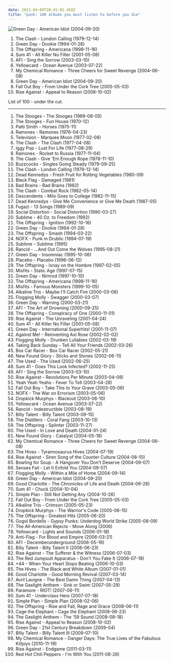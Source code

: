 ```yaml
---
date: 2021-04-09T20:41:01.458Z
title: "punk: 100 albums you must listen to before you die"
---
```

![Green Day - American Idiot (2004-09-20)](http://coverartarchive.org/release/111fa0e4-567f-4b5f-a206-78f5e01de265/4783126212-500.jpg "Green Day - American Idiot (2004-09-20)")
<ol class="albums">
<li data-cover="http://coverartarchive.org/release/75b17f23-8ad1-3df2-9c7c-cae03b2b8eb4/5052272781-500.jpg" data-tags="punk, punk rock" role="button">The Clash - London Calling (1979-12-14)</li>
<li data-cover="https://img.discogs.com/FQAFxI3rrJZOiQQ1c37mdpHVy_Y=/fit-in/500x500/filters:strip_icc():format(jpeg):mode_rgb():quality(90)/discogs-images/R-8984704-1472761513-5434.jpeg.jpg" data-tags="punk rock, punk" role="button">Green Day - Dookie (1994-01-28)</li>
<li data-cover="https://img.discogs.com/3o1zjXOPqihX0JWHkW--NG6NyBI=/fit-in/225x224/filters:strip_icc():format(jpeg):mode_rgb():quality(90)/discogs-images/R-5177447-1386619301-3824.jpeg.jpg" data-tags="punk rock" role="button">The Offspring - Americana (1998-11-16)</li>
<li data-cover="http://coverartarchive.org/release/6a7d6779-7337-4ae4-90ab-0c5f4f1bb26e/10159748633-500.jpg" data-tags="punk rock, punk" role="button">Sum 41 - All Killer No Filler (2001-05-08)</li>
<li data-cover="https://img.discogs.com/DmrGqQLFUrLoC-xhHEnLUml8Ldk=/fit-in/600x640/filters:strip_icc():format(jpeg):mode_rgb():quality(90)/discogs-images/R-2811694-1604423801-9427.jpeg.jpg" data-tags="punk rock, punk, alternative rock" role="button">AFI - Sing the Sorrow (2003-03-10)</li>
<li data-cover="https://img.discogs.com/jCDFsFc5A4EexPTBIhz_IhkuNSU=/fit-in/600x450/filters:strip_icc():format(jpeg):mode_rgb():quality(90)/discogs-images/R-3210100-1511845527-5848.jpeg.jpg" data-tags="rock, pop punk, yellowcard" role="button">Yellowcard - Ocean Avenue (2003-07-22)</li>
<li data-cover="http://coverartarchive.org/release/9108adbb-b065-408b-9f59-c1af1f4a241a/11144521161-500.jpg" data-tags="rock, emo, alternative" role="button">My Chemical Romance - Three Cheers for Sweet Revenge (2004-06-08)</li>
<li data-cover="http://coverartarchive.org/release/111fa0e4-567f-4b5f-a206-78f5e01de265/4783126212-500.jpg" data-tags="punk rock, punk, rock" role="button">Green Day - American Idiot (2004-09-20)</li>
<li data-cover="http://coverartarchive.org/release/876e5c90-4dfa-3b2c-aa9e-37c8c94a23b8/1236750855-500.jpg" data-tags="rock, pop punk" role="button">Fall Out Boy - From Under the Cork Tree (2005-05-03)</li>
<li data-cover="https://img.discogs.com/zwNtYfERtsVm4UQdHh_Rbk850Io=/fit-in/385x379/filters:strip_icc():format(jpeg):mode_rgb():quality(90)/discogs-images/R-1690774-1337043295-1654.jpeg.jpg" data-tags="punk rock, melodic hardcore" role="button">Rise Against - Appeal to Reason (2008-10-02)</li>
</ol>
List of 100 - under the cut.
<!-- more -->

_________________

<ol class="albums">
<li data-cover="http://coverartarchive.org/release/9259cb58-e233-4162-acb1-e739ff102568/1487674182-500.jpg" data-tags="garage rock" role="button">
The Stooges - The Stooges (1969-08-05)
</li>
<li data-cover="https://img.discogs.com/B_XQsc3AzhCIkH9DWzEyhbBZ0V4=/fit-in/600x594/filters:strip_icc():format(jpeg):mode_rgb():quality(90)/discogs-images/R-379038-1224357901.jpeg.jpg" data-tags="proto-punk, garage rock, 70s" role="button">
The Stooges - Fun House (1970-12)
</li>
<li data-cover="http://coverartarchive.org/release/68a6756e-1c96-4590-9cbf-aa07696cba5e/3714201314-500.jpg" data-tags="rock, punk, 70s" role="button">
Patti Smith - Horses (1975-11)
</li>
<li data-cover="http://coverartarchive.org/release/aab3e6a1-3bf2-4c26-86ab-b496904d0128/9260401939-500.jpg" data-tags="punk, punk rock" role="button">
Ramones - Ramones (1976-04-23)
</li>
<li data-cover="http://coverartarchive.org/release/5fb363d1-3bee-44ce-acfc-43fdb0d7c4aa/2761546755-500.jpg" data-tags="post-punk, 70s" role="button">
Television - Marquee Moon (1977-02-08)
</li>
<li data-cover="https://img.discogs.com/9G4j9wU_FX-kUyU2ZmNpSJE-kSg=/fit-in/600x768/filters:strip_icc():format(jpeg):mode_rgb():quality(90)/discogs-images/R-624192-1537987523-4947.jpeg.jpg" data-tags="punk" role="button">
The Clash - The Clash (1977-04-08)
</li>
<li data-cover="http://coverartarchive.org/release/e2cb1fb9-7117-4dae-9b40-9e5480301b9e/1499761435-500.jpg" data-tags="rock, 70s, punk rock" role="button">
Iggy Pop - Lust For Life (1977-08-29)
</li>
<li data-cover="http://coverartarchive.org/release/1d872607-3392-3f15-9f42-24fc03722288/2571021191-500.jpg" data-tags="punk rock, punk" role="button">
Ramones - Rocket to Russia (1977-11-04)
</li>
<li data-cover="http://coverartarchive.org/release/5be001e7-f75e-344c-8973-8c5fb1753caf/24745440384-500.jpg" data-tags="punk" role="button">
The Clash - Give 'Em Enough Rope (1978-11-10)
</li>
<li data-cover="http://coverartarchive.org/release/85cea2de-0bfe-3c30-9969-2e6afdb972f8/26893576823-500.jpg" data-tags="punk" role="button">
Buzzcocks - Singles Going Steady (1979-09-25)
</li>
<li data-cover="http://coverartarchive.org/release/75b17f23-8ad1-3df2-9c7c-cae03b2b8eb4/5052272781-500.jpg" data-tags="punk, punk rock" role="button">
The Clash - London Calling (1979-12-14)
</li>
<li data-cover="http://coverartarchive.org/release/33d6956e-3fb0-3a6b-8a47-cc2f3be2b183/20681910422-500.jpg" data-tags="punk" role="button">
Dead Kennedys - Fresh Fruit for Rotting Vegetables (1980-09)
</li>
<li data-cover="https://img.discogs.com/LgRzGhl2sJWpNjaoh6QHpmoQ8W8=/fit-in/600x860/filters:strip_icc():format(jpeg):mode_rgb():quality(90)/discogs-images/R-11132401-1510451454-4241.jpeg.jpg" data-tags="hardcore punk, punk, hardcore" role="button">
Black Flag - Damaged (1981)
</li>
<li data-cover="https://img.discogs.com/VMdolon7uKsIEO_Xu19HgAsoHpo=/fit-in/600x587/filters:strip_icc():format(jpeg):mode_rgb():quality(90)/discogs-images/R-5235304-1569775281-1713.jpeg.jpg" data-tags="hardcore punk, punk" role="button">
Bad Brains - Bad Brains (1982)
</li>
<li data-cover="http://coverartarchive.org/release/912e77ed-015a-33cc-b6c0-fed80d9de0b7/13029912226-500.jpg" data-tags="punk" role="button">
The Clash - Combat Rock (1982-05-14)
</li>
<li data-cover="http://coverartarchive.org/release/a5c4aa9d-b58e-3d37-b1bd-6ceb6e825156/21129363908-500.jpg" data-tags="punk rock, hardcore punk, punk" role="button">
Descendents - Milo Goes to College (1982-11-15)
</li>
<li data-cover="http://coverartarchive.org/release/90d3fdc2-70e1-437c-ae56-0e97314ff684/21652369834-500.jpg" data-tags="punk" role="button">
Dead Kennedys - Give Me Convenience or Give Me Death (1987-05)
</li>
<li data-cover="http://coverartarchive.org/release/6f426cdf-6f8c-305f-92a3-4d9b551d8f31/9199906189-500.jpg" data-tags="post-hardcore, punk" role="button">
Fugazi - 13 Songs (1989-09)
</li>
<li data-cover="http://coverartarchive.org/release/c2dab6ed-1a4e-49a6-9abc-6be95c03dbda/4804372334-500.jpg" data-tags="punk, punk rock" role="button">
Social Distortion - Social Distortion (1990-03-27)
</li>
<li data-cover="https://img.discogs.com/W3eZVU8t-xs-vnAnxPNb66ZCsxE=/fit-in/439x423/filters:strip_icc():format(jpeg):mode_rgb():quality(90)/discogs-images/R-586476-1287610524.gif.jpg" data-tags="ska, rock" role="button">
Sublime - 40 Oz. to Freedom (1992)
</li>
<li data-cover="http://coverartarchive.org/release/da173a7b-ba7a-4958-86d4-70d229217cd9/21926789326-500.jpg" data-tags="punk rock" role="button">
The Offspring - Ignition (1992-10-16)
</li>
<li data-cover="https://img.discogs.com/FQAFxI3rrJZOiQQ1c37mdpHVy_Y=/fit-in/500x500/filters:strip_icc():format(jpeg):mode_rgb():quality(90)/discogs-images/R-8984704-1472761513-5434.jpeg.jpg" data-tags="punk rock, punk" role="button">
Green Day - Dookie (1994-01-28)
</li>
<li data-cover="https://img.discogs.com/G10f0vfWTuqHmrI8mBKghB3JA0E=/fit-in/400x640/filters:strip_icc():format(jpeg):mode_rgb():quality(90)/discogs-images/R-5750928-1401639124-9520.jpeg.jpg" data-tags="punk rock" role="button">
The Offspring - Smash (1994-03-22)
</li>
<li data-cover="http://coverartarchive.org/release/7167fb50-0fc1-3735-82bd-83b5069e77c4/4801784404-500.jpg" data-tags="punk, punk rock" role="button">
NOFX - Punk in Drublic (1994-07-19)
</li>
<li data-cover="https://img.discogs.com/Ufmdj-To-YcdwiTxBKk5MpsHWds=/fit-in/600x590/filters:strip_icc():format(jpeg):mode_rgb():quality(90)/discogs-images/R-644781-1556908119-5291.jpeg.jpg" data-tags="ska" role="button">
Sublime - Sublime (1995)
</li>
<li data-cover="http://coverartarchive.org/release/20b3efeb-255a-3fde-8275-401bcf506489/3947787054-500.jpg" data-tags="punk" role="button">
Rancid - ...And Out Come the Wolves (1995-08-21)
</li>
<li data-cover="http://coverartarchive.org/release/37037911-c633-4ec8-9793-2c80cdbfedac/5690341799-500.jpg" data-tags="punk rock, punk" role="button">
Green Day - Insomniac (1995-10-06)
</li>
<li data-cover="http://coverartarchive.org/release/dfd1efc5-a99d-4560-8141-4a26da18c209/8801167569-500.jpg" data-tags="alternative rock, alternative, rock" role="button">
Placebo - Placebo (1996-06-12)
</li>
<li data-cover="http://coverartarchive.org/release/1f0a1564-a748-302f-abc3-0a0b3f934a50/2349398736-500.jpg" data-tags="punk rock" role="button">
The Offspring - Ixnay on the Hombre (1997-02-05)
</li>
<li data-cover="https://img.discogs.com/Dzc8ube5Hg8ij2oACVocoWDkqbY=/fit-in/600x606/filters:strip_icc():format(jpeg):mode_rgb():quality(90)/discogs-images/R-2076178-1262682028.jpeg.jpg" data-tags="punk, horror punk" role="button">
Misfits - Static Age (1997-07-15)
</li>
<li data-cover="http://coverartarchive.org/release/1d4b8abd-275d-3146-8c18-6497fd001389/1707906580-500.jpg" data-tags="punk rock" role="button">
Green Day - Nimrod (1997-10-10)
</li>
<li data-cover="https://img.discogs.com/3o1zjXOPqihX0JWHkW--NG6NyBI=/fit-in/225x224/filters:strip_icc():format(jpeg):mode_rgb():quality(90)/discogs-images/R-5177447-1386619301-3824.jpeg.jpg" data-tags="punk rock" role="button">
The Offspring - Americana (1998-11-16)
</li>
<li data-cover="http://coverartarchive.org/release/ad57f0bd-e48e-41bc-8c15-8f53517e153a/23660900991-500.jpg" data-tags="horror punk, punk" role="button">
Misfits - Famous Monsters (1999-10-05)
</li>
<li data-cover="https://img.discogs.com/MsiWJNpi0AFCi3HcwEoprQEGid8=/fit-in/600x600/filters:strip_icc():format(jpeg):mode_rgb():quality(90)/discogs-images/R-1521897-1290105045.jpeg.jpg" data-tags="punk" role="button">
Alkaline Trio - Maybe I'll Catch Fire (2000-03-06)
</li>
<li data-cover="http://coverartarchive.org/release/9c27a860-f4f1-323f-9722-f3afd2114e4a/4773484086-500.jpg" data-tags="irish, punk" role="button">
Flogging Molly - Swagger (2000-03-07)
</li>
<li data-cover="http://coverartarchive.org/release/ccb4be41-f6d1-435d-8e9e-7d8459fa40cb/11551221768-500.jpg" data-tags="punk rock" role="button">
Green Day - Warning (2000-03-21)
</li>
<li data-cover="https://img.discogs.com/ynkIV5e6ooV3FxRjhI-w29dTG3Y=/fit-in/600x593/filters:strip_icc():format(jpeg):mode_rgb():quality(90)/discogs-images/R-492672-1443803935-1654.png.jpg" data-tags="punk" role="button">
AFI - The Art of Drowning (2000-09-25)
</li>
<li data-cover="https://img.discogs.com/DzSRpfWcAvx-iUK79RT6gwicSsM=/fit-in/408x640/filters:strip_icc():format(jpeg):mode_rgb():quality(90)/discogs-images/R-5539456-1395998068-8223.jpeg.jpg" data-tags="punk rock" role="button">
The Offspring - Conspiracy of One (2000-11-01)
</li>
<li data-cover="https://img.discogs.com/v_WfhAU5pMNSSipcIC_cP8m8yho=/fit-in/200x200/filters:strip_icc():format(jpeg):mode_rgb():quality(90)/discogs-images/R-1472525-1255362291.jpeg.jpg" data-tags="punk rock, melodic hardcore, punk" role="button">
Rise Against - The Unraveling (2001-04-24)
</li>
<li data-cover="http://coverartarchive.org/release/6a7d6779-7337-4ae4-90ab-0c5f4f1bb26e/10159748633-500.jpg" data-tags="punk rock, punk" role="button">
Sum 41 - All Killer No Filler (2001-05-08)
</li>
<li data-cover="http://coverartarchive.org/release/1b20f6b7-3e89-3b18-b52e-98558a3b6539/9460754680-500.jpg" data-tags="punk rock, rock, punk" role="button">
Green Day - International Superhits! (2001-11-07)
</li>
<li data-cover="http://coverartarchive.org/release/56db4963-266b-4c39-8515-57ee7a11f0d1/14154529310-500.jpg" data-tags="punk, folk punk" role="button">
Against Me! - Reinventing Axl Rose (2002-02-02)
</li>
<li data-cover="http://coverartarchive.org/release/2fc9a409-48e2-32f0-b513-77df11a873c7/7618759964-500.jpg" data-tags="irish, punk" role="button">
Flogging Molly - Drunken Lullabies (2002-03-19)
</li>
<li data-cover="https://img.discogs.com/r55GUTKgafFvtXlW7cLIFBGOkCA=/fit-in/300x300/filters:strip_icc():format(jpeg):mode_rgb():quality(90)/discogs-images/R-3835343-1346270454-3867.jpeg.jpg" data-tags="emo" role="button">
Taking Back Sunday - Tell All Your Friends (2002-03-26)
</li>
<li data-cover="http://coverartarchive.org/release/3b24f4f3-5617-47fd-ac30-e82282d7621f/11149812820-500.jpg" data-tags="punk rock" role="button">
Box Car Racer - Box Car Racer (2002-05-21)
</li>
<li data-cover="https://img.discogs.com/EEctr5TwNHN6kK0zJTkPBdmzFPA=/fit-in/600x600/filters:strip_icc():format(jpeg):mode_rgb():quality(90)/discogs-images/R-4098241-1590334404-2830.jpeg.jpg" data-tags="pop punk" role="button">
New Found Glory - Sticks and Stones (2002-06-11)
</li>
<li data-cover="https://via.placeholder.com/450" data-tags="emo" role="button">
The Used - The Used (2002-06-25)
</li>
<li data-cover="http://coverartarchive.org/release/29911ee4-301b-4192-924e-24db9e973227/15248581026-500.jpg" data-tags="punk rock" role="button">
Sum 41 - Does This Look Infected? (2002-11-25)
</li>
<li data-cover="https://img.discogs.com/DmrGqQLFUrLoC-xhHEnLUml8Ldk=/fit-in/600x640/filters:strip_icc():format(jpeg):mode_rgb():quality(90)/discogs-images/R-2811694-1604423801-9427.jpeg.jpg" data-tags="punk rock, punk, alternative rock" role="button">
AFI - Sing the Sorrow (2003-03-10)
</li>
<li data-cover="https://img.discogs.com/54PHju_pBRbaDAAbP344C-jYO0Q=/fit-in/200x200/filters:strip_icc():format(jpeg):mode_rgb():quality(90)/discogs-images/R-383394-1108500259.jpg.jpg" data-tags="punk, punk rock, melodic hardcore" role="button">
Rise Against - Revolutions Per Minute (2003-04-08)
</li>
<li data-cover="http://coverartarchive.org/release/ce74eeee-8e30-34db-addd-5ea135500e2e/5835206005-500.jpg" data-tags="indie rock, indie, rock" role="button">
Yeah Yeah Yeahs - Fever To Tell (2003-04-28)
</li>
<li data-cover="http://coverartarchive.org/release/5c3f089c-a56b-3587-9dfd-1116890c0325/5678899612-500.jpg" data-tags="pop punk, emo, punk" role="button">
Fall Out Boy - Take This to Your Grave (2003-05-06)
</li>
<li data-cover="http://coverartarchive.org/release/d6677b3e-757b-38eb-9961-07799bc22215/4801803195-500.jpg" data-tags="punk rock, punk" role="button">
NOFX - The War on Errorism (2003-05-06)
</li>
<li data-cover="http://coverartarchive.org/release/41c645e2-dc4d-3a56-ac30-1d1e55946c62/4773391073-500.jpg" data-tags="punk, punk rock" role="button">
Dropkick Murphys - Blackout (2003-06-10)
</li>
<li data-cover="https://img.discogs.com/jCDFsFc5A4EexPTBIhz_IhkuNSU=/fit-in/600x450/filters:strip_icc():format(jpeg):mode_rgb():quality(90)/discogs-images/R-3210100-1511845527-5848.jpeg.jpg" data-tags="rock, pop punk, yellowcard" role="button">
Yellowcard - Ocean Avenue (2003-07-22)
</li>
<li data-cover="http://coverartarchive.org/release/631a47bd-cbf0-4191-ae34-49241f6189b7/3352557952-500.jpg" data-tags="punk" role="button">
Rancid - Indestructible (2003-08-19)
</li>
<li data-cover="http://coverartarchive.org/release/e61cbdfc-e830-4aa1-bd58-471a51b05d3f/2517909352-500.jpg" data-tags="punk rock" role="button">
Billy Talent - Billy Talent (2003-09-15)
</li>
<li data-cover="http://coverartarchive.org/release/5c55a62e-765a-3478-a150-9032f9d0170c/2556187115-500.jpg" data-tags="punk rock, punk" role="button">
The Distillers - Coral Fang (2003-10-13)
</li>
<li data-cover="https://img.discogs.com/bqkKb5NmWkom_PixHUISylq1FC8=/fit-in/596x600/filters:strip_icc():format(jpeg):mode_rgb():quality(90)/discogs-images/R-5568581-1396792201-1770.jpeg.jpg" data-tags="punk rock" role="button">
The Offspring - Splinter (2003-11-27)
</li>
<li data-cover="https://img.discogs.com/XclehEHfi-WpinTa-lTr7cojq8o=/fit-in/550x558/filters:strip_icc():format(jpeg):mode_rgb():quality(90)/discogs-images/R-525442-1127571446.jpeg.jpg" data-tags="emo, alternative, alternative rock" role="button">
The Used - In Love and Death (2004-01-24)
</li>
<li data-cover="http://coverartarchive.org/release/841ec76f-f536-468d-b8ab-069923b4db17/15998647154-500.jpg" data-tags="pop punk, punk rock" role="button">
New Found Glory - Catalyst (2004-05-18)
</li>
<li data-cover="http://coverartarchive.org/release/9108adbb-b065-408b-9f59-c1af1f4a241a/11144521161-500.jpg" data-tags="rock, emo, alternative" role="button">
My Chemical Romance - Three Cheers for Sweet Revenge (2004-06-08)
</li>
<li data-cover="http://coverartarchive.org/release/c50d3d01-3f3a-3685-9ad6-58d7942a31be/3374165987-500.jpg" data-tags="garage rock" role="button">
The Hives - Tyrannosaurus Hives (2004-07-19)
</li>
<li data-cover="https://img.discogs.com/UfLrxOhXZkg5XKtw_vA7ZjqEGm8=/fit-in/600x529/filters:strip_icc():format(jpeg):mode_rgb():quality(90)/discogs-images/R-383403-1450846625-6064.jpeg.jpg" data-tags="punk rock, melodic hardcore" role="button">
Rise Against - Siren Song of the Counter Culture (2004-08-10)
</li>
<li data-cover="https://img.discogs.com/_61xPtVz3IOVR9NxeGWY042LXUc=/fit-in/600x524/filters:strip_icc():format(jpeg):mode_rgb():quality(90)/discogs-images/R-6203928-1540255153-1360.jpeg.jpg" data-tags="pop punk, punk rock" role="button">
Bowling for Soup - A Hangover You Don't Deserve (2004-09-07)
</li>
<li data-cover="http://coverartarchive.org/release/42f3b9d6-52b3-49a8-a65d-972b578decf0/5893187085-500.jpg" data-tags="emo" role="button">
Senses Fail - Let It Enfold You (2004-09-07)
</li>
<li data-cover="https://img.discogs.com/KCimdGtdSojFTj7oo2f-baqLgbg=/fit-in/600x530/filters:strip_icc():format(jpeg):mode_rgb():quality(90)/discogs-images/R-513755-1476494491-8734.jpeg.jpg" data-tags="irish, punk" role="button">
Flogging Molly - Within a Mile of Home (2004-09-14)
</li>
<li data-cover="http://coverartarchive.org/release/111fa0e4-567f-4b5f-a206-78f5e01de265/4783126212-500.jpg" data-tags="punk rock, punk, rock" role="button">
Green Day - American Idiot (2004-09-20)
</li>
<li data-cover="http://coverartarchive.org/release/3504efad-2457-3242-8ae1-08285008365c/21857657060-500.jpg" data-tags="pop punk" role="button">
Good Charlotte - The Chronicles of Life and Death (2004-09-28)
</li>
<li data-cover="http://coverartarchive.org/release/931a0ad7-8770-47ba-8e41-028310c91921/1091413978-500.jpg" data-tags="punk rock" role="button">
Sum 41 - Chuck (2004-10-04)
</li>
<li data-cover="http://coverartarchive.org/release/90f246f8-cb51-4350-9d65-591f93f7cb02/9429584610-500.jpg" data-tags="simple plan" role="button">
Simple Plan - Still Not Getting Any (2004-10-26)
</li>
<li data-cover="http://coverartarchive.org/release/876e5c90-4dfa-3b2c-aa9e-37c8c94a23b8/1236750855-500.jpg" data-tags="rock, pop punk" role="button">
Fall Out Boy - From Under the Cork Tree (2005-05-03)
</li>
<li data-cover="http://coverartarchive.org/release/7dfe419a-c40e-48d1-afb1-a40630935119/9192690317-500.jpg" data-tags="rock, punk, alternative, punk rock" role="button">
Alkaline Trio - Crimson (2005-05-23)
</li>
<li data-cover="http://coverartarchive.org/release/8200c418-1bc8-4231-902e-9de9d5fb08c4/3333959005-500.jpg" data-tags="punk, punk rock" role="button">
Dropkick Murphys - The Warrior's Code (2005-06-15)
</li>
<li data-cover="http://coverartarchive.org/release/3614a7b6-5158-4b9a-bf18-b03bce0ca8f4/8815559499-500.jpg" data-tags="punk rock" role="button">
The Offspring - Greatest Hits (2005-06-20)
</li>
<li data-cover="http://coverartarchive.org/release/8ec80332-991e-43f4-9de0-7ca6a38899db/9408515476-500.jpg" data-tags="gypsy punk" role="button">
Gogol Bordello - Gypsy Punks: Underdog World Strike (2005-08-09)
</li>
<li data-cover="https://img.discogs.com/p1nLSTQQFffBdpkUic-TdeeMeTc=/fit-in/500x500/filters:strip_icc():format(jpeg):mode_rgb():quality(90)/discogs-images/R-509394-1224138179.jpeg.jpg" data-tags="rock, pop punk, alternative rock" role="button">
The All-American Rejects - Move Along (2006)
</li>
<li data-cover="http://coverartarchive.org/release/3ba8706d-4a74-412a-bac1-4497189f70f9/7255069360-500.jpg" data-tags="pop punk" role="button">
Yellowcard - Lights and Sounds (2006-01-18)
</li>
<li data-cover="https://via.placeholder.com/450" data-tags="punk rock" role="button">
Anti-Flag - For Blood and Empire (2006-03-21)
</li>
<li data-cover="http://coverartarchive.org/release/89eaa471-57ea-44e5-8c51-5267f56c795e/27285761349-500.jpg" data-tags="alternative rock, rock" role="button">
AFI - Decemberunderground (2006-05-19)
</li>
<li data-cover="https://img.discogs.com/FRZ3gNetLCW2_nAvk5ktVtBgHzU=/fit-in/600x450/filters:strip_icc():format(jpeg):mode_rgb():quality(90)/discogs-images/R-7274424-1575807464-9451.jpeg.jpg" data-tags="punk rock" role="button">
Billy Talent - Billy Talent II (2006-06-23)
</li>
<li data-cover="http://coverartarchive.org/release/51dcb278-fd58-4cfe-84ef-981a5739224f/7005657836-500.jpg" data-tags="punk rock, melodic hardcore" role="button">
Rise Against - The Sufferer & the Witness (2006-07-03)
</li>
<li data-cover="http://coverartarchive.org/release/76360728-22dd-4c57-86d2-481b4a2e88fc/12966416160-500.jpg" data-tags="rock, alternative rock, emo, screamo" role="button">
The Red Jumpsuit Apparatus - Don't You Fake It (2006-07-18)
</li>
<li data-cover="http://coverartarchive.org/release/e4a4ea60-71e7-47cc-be21-4bbf74e98c21/14771760838-500.jpg" data-tags="pop punk, punk, alternative rock" role="button">
+44 - When Your Heart Stops Beating (2006-10-03)
</li>
<li data-cover="https://via.placeholder.com/450" data-tags="rock, garage rock, alternative rock" role="button">
The Hives - The Black and White Album (2007-01-01)
</li>
<li data-cover="http://coverartarchive.org/release/a890e9a6-90cf-4665-8928-2123f792355f/2960964314-500.jpg" data-tags="rock, pop punk" role="button">
Good Charlotte - Good Morning Revival (2007-03-14)
</li>
<li data-cover="http://coverartarchive.org/release/bad76509-65b0-4c7e-b899-ff15567b41ad/10820254086-500.jpg" data-tags="pop rock" role="button">
Avril Lavigne - The Best Damn Thing (2007-04-13)
</li>
<li data-cover="http://coverartarchive.org/release/a1b91579-b873-45d2-a5cc-ac633a946791/4812682225-500.jpg" data-tags="punk" role="button">
The Gaslight Anthem - Sink or Swim (2007-05-29)
</li>
<li data-cover="http://coverartarchive.org/release/c79bc474-e712-49ff-8185-89b52384ba45/3233872973-500.jpg" data-tags="rock, pop punk" role="button">
Paramore - RIOT! (2007-06-11)
</li>
<li data-cover="http://coverartarchive.org/release/060e7fec-7984-313d-a76d-493354106e7d/14523195786-500.jpg" data-tags="punk rock, punk" role="button">
Sum 41 - Underclass Hero (2007-07-18)
</li>
<li data-cover="http://coverartarchive.org/release/da472951-e8a4-3af3-ba96-8fa771003e9f/5246794220-500.jpg" data-tags="pop punk, rock, simple plan" role="button">
Simple Plan - Simple Plan (2008-02-06)
</li>
<li data-cover="https://img.discogs.com/5hPv59RCy9mW9A2VqdCv_0Q-sMo=/fit-in/450x450/filters:strip_icc():format(jpeg):mode_rgb():quality(90)/discogs-images/R-7761668-1448227472-3546.jpeg.jpg" data-tags="punk rock" role="button">
The Offspring - Rise and Fall, Rage and Grace (2008-06-11)
</li>
<li data-cover="https://img.discogs.com/SyB2V5tRP58VnZy7Jv88JpwbCpQ=/fit-in/600x536/filters:strip_icc():format(jpeg):mode_rgb():quality(90)/discogs-images/R-3677269-1583376530-7454.jpeg.jpg" data-tags="indie rock" role="button">
Cage the Elephant - Cage the Elephant (2008-06-23)
</li>
<li data-cover="http://coverartarchive.org/release/fdf6b106-a8d3-4cd0-80b7-98cdc786e0ee/3366899189-500.jpg" data-tags="punk rock" role="button">
The Gaslight Anthem - The '59 Sound (2008-08-18)
</li>
<li data-cover="https://img.discogs.com/zwNtYfERtsVm4UQdHh_Rbk850Io=/fit-in/385x379/filters:strip_icc():format(jpeg):mode_rgb():quality(90)/discogs-images/R-1690774-1337043295-1654.jpeg.jpg" data-tags="punk rock, melodic hardcore" role="button">
Rise Against - Appeal to Reason (2008-10-02)
</li>
<li data-cover="http://coverartarchive.org/release/b266af07-7453-4e02-aa7a-c9d00369ec5d/10385344125-500.jpg" data-tags="punk rock" role="button">
Green Day - 21st Century Breakdown (2009-04)
</li>
<li data-cover="http://coverartarchive.org/release/feefbeb7-79eb-4a0d-a215-04990a186465/28888010781-500.jpg" data-tags="punk rock" role="button">
Billy Talent - Billy Talent III (2009-07-10)
</li>
<li data-cover="http://coverartarchive.org/release/15807529-d588-4c39-a865-dbda519db68f/26395613475-500.jpg" data-tags="alternative, alternative rock, rock, punk" role="button">
My Chemical Romance - Danger Days: The True Lives of the Fabulous Killjoys (2010-11-19)
</li>
<li data-cover="http://coverartarchive.org/release/3b4383f9-d5eb-4cfa-9f89-9eff909c5008/2100804508-500.jpg" data-tags="punk rock" role="button">
Rise Against - Endgame (2011-03-11)
</li>
<li data-cover="http://coverartarchive.org/release/1913928d-2516-4a0a-8095-9f9e5747fe58/15138257450-500.jpg" data-tags="funk rock, alternative rock, rock" role="button">
Red Hot Chili Peppers - I'm With You (2011-08-26)
</li>
</ol>